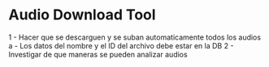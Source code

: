 # Audio Download Tool

1 - Hacer que se descarguen y se suban automaticamente todos los audios
  a - Los datos del nombre y el ID del archivo debe estar en la DB
2 - Investigar de que maneras se pueden analizar audios
